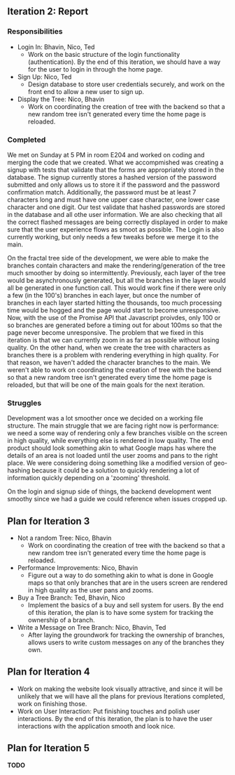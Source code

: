 ## Iteration 2: Report 
### Responsibilities
* Login In: Bhavin, Nico, Ted
	* Work on the basic structure of the login functionality (authentication). By the end of this iteration, we should have a way for the user to login in through the home page.
* Sign Up: Nico, Ted
	* Design database to store user credentials securely, and work on the front end to allow a new user to sign up.
* Display the Tree: Nico, Bhavin
	*  Work on coordinating the creation of tree with the backend so that a new random tree isn't generated every time the home page is reloaded. 

### Completed
We met on Sunday at 5 PM in room E204 and worked on coding and merging the code that we created. What we accompmished was 
creating a signup with tests that validate that the forms are appropriately stored in the database. The signup currently stores a hashed 
version of the password submitted and only allows us to store it if the password and the password confirmation match. Additionally,
the password must be at least 7 characters long and must have one upper case character, one lower case character and one digit. Our test validate that hashed passwords are stored in the database and all othe user information. We are also checking that all the correct flashed messages are being correctly displayed in order to make sure that the user experience flows as smoot as possible. The Login is also currently working, but only needs a few tweaks before we merge it to the main.

On the fractal tree side of the development, we were able to make the branches contain characters and make the rendering/generation of the tree much smoother by doing so intermittently. Previously, each layer of the tree would be asynchronously generated, but all the branches in the layer would all be generated in one function call. This would work fine if there were only a few (in the 100's) branches in each layer, but once the number of branches in each layer started hitting the thousands, too much processing time would be hogged and the page would start to become unresponsive. Now, with the use of the Promise API that Javascript proivdes, only 100 or so branches are generated before a timing out for about 100ms so that the page never become unresponsive. The problem that we fixed in this iteration is that we can currently zoom in as far as possible without losing quality. On the other hand, when we create the tree with characters as branches there is a problem with rendering everything in high quality. For that reason, we haven't added the character branches to the main. We weren't able to work on coordinating the creation of tree with the backend so that a new random tree isn't generated every time the home page is reloaded, but that will be one of the main goals for the next iteration. 

### Struggles
Development was a lot smoother once we decided on a working file structure. The main struggle that we are facing right now 
is performance: we need a some way of rendering only a few branches visible on the screen in high quality, while everything else is rendered in low quality. The end product should look something akin to what Google maps has where the details of an area is not loaded until the user zooms and pans to the right place. We were considering doing something like a modified version of geo-hashing because it could be a solution to quickly rendering a lot of information quickly depending on a 'zooming' threshold.

On the login and signup side of things, the backend development went smoothy since we had a guide we could reference when issues cropped up.

## Plan for Iteration 3
* Not a random Tree: Nico, Bhavin
	*  Work on coordinating the creation of tree with the backend so that a new random tree isn't generated every time the home page is reloaded.
* Performance Improvements: Nico, Bhavin
	* Figure out a way to do something akin to what is done in Google maps so that only branches that are in the users screen are rendered in high quality as the user pans and zooms.
* Buy a Tree Branch: Ted, Bhavin, Nico 
	* Implement the basics of a buy and sell system for users. By the end of this iteration, the plan is to have some system for tracking the ownership of a branch.
* Write a Message on Tree Branch: Nico, Bhavin, Ted
	* After laying the groundwork for tracking the ownership of branches, allows users to write custom messages on any of the branches they own.

## Plan for Iteration 4
* Work on making the website look visually attractive, and since it will be unlikely that we will have all the plans for previous Iterations completed, work on finishing those.
* Work on User Interaction: Put finishing touches and polish user interactions. By the end of this iteration, the plan is to have the user interactions with the application smooth and look nice.

## Plan for Iteration 5
**TODO**
